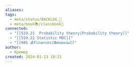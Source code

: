 ```yaml
---
aliases: 
tags:
  - meta/status/BACKLOG_🌰
  - meta/book📚/classbook📖
connected:
  - "[[519.21  Probability theory|Probability theory]]"
  - "[[519.22 Statistic MOC]]"
  - "[[085 💰Finances|Финансы]]"
author:
  - Кремер
created: 2024-01-13 18:21
---
```


